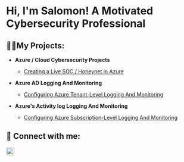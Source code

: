 <h1>Hi, I'm Salomon! A Motivated Cybersecurity Professional </h1>

<h2>👨‍💻My Projects:</h2>

- <b>Azure / Cloud Cybersecurity Projects</b>
  - [Creating a Live SOC / Honeynet in Azure](https://github.com/sdathey/Azure-SOC)

- <b>Azure AD Logging And Monitoring</b>
  - [Configuring Azure Tenant-Level Logging And Monitoring](https://github.com/sdathey/AAD-Logging-Monitoring)

- <b>Azure's Activity log Logging And Monitoring</b>
  - [Configuring Azure Subscription-Level Logging And Monitoring]( https://github.com/sdathey/Azure-ActivityLog-Logging-Monitoring)

<h2> 🤳 Connect with me:</h2>

[<img align="left" alt="SalomonDathey | LinkedIn" width="22px" src="https://cdn.jsdelivr.net/npm/simple-icons@v3/icons/linkedin.svg" />][linkedin]


[linkedin]: https://www.linkedin.com/in/sdathey-cloud-cybersecurity-pro

 

 
 
 
<!--
**sdathey/sdathey** is a ✨ _special_ ✨ repository because its `README.md` (this file) appears on your GitHub profile.
 
 
Here are some ideas to get you started:
  
- 🔭 I’m working on CYBER MILLION Power by Immersive Labs
- 🌱 I’m learning Defensive Security Operations

-->
